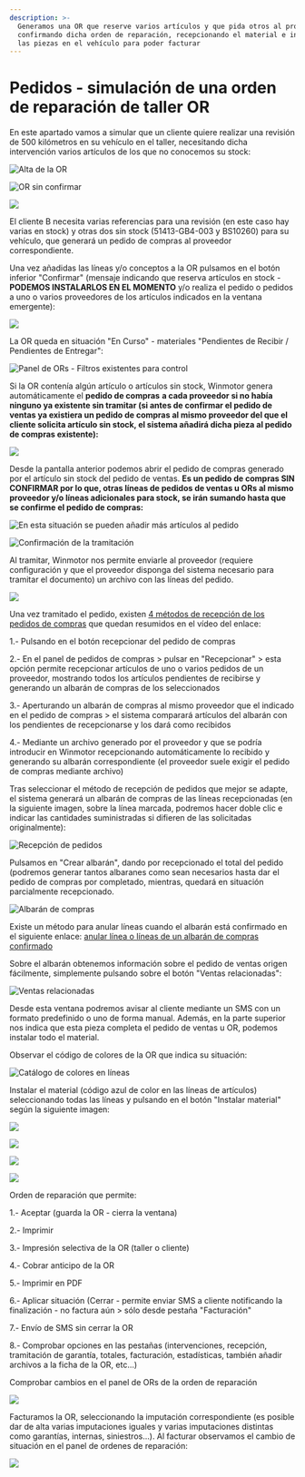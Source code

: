 ```yaml
---
description: >-
  Generamos una OR que reserve varios artículos y que pida otros al proveedor,
  confirmando dicha orden de reparación, recepcionando el material e instalando
  las piezas en el vehículo para poder facturar
---
```


# Pedidos - simulación de una orden de reparación de taller OR

En este apartado vamos a simular que un cliente quiere realizar una revisión de 500 kilómetros en su vehículo en el taller, necesitando dicha intervención varios artículos de los que no conocemos su stock:

![Alta de la OR](../.gitbook/assets/image%20%28285%29.png)

![OR sin confirmar](../.gitbook/assets/image%20%28336%29.png)

![](../.gitbook/assets/image%20%28145%29.png)

El cliente B necesita varias referencias para una revisión \(en este caso hay varias en stock\) y otras dos sin stock \(51413-GB4-003 y BS10260\) para su vehículo, que generará un pedido de compras al proveedor correspondiente.

Una vez añadidas las líneas y/o conceptos a la OR pulsamos en el botón inferior "Confirmar" \(mensaje indicando que reserva artículos en stock - **PODEMOS INSTALARLOS EN EL MOMENTO** y/o realiza el pedido o pedidos a uno o varios proveedores de los artículos indicados en la ventana emergente\):

![](../.gitbook/assets/image%20%28422%29.png)

La OR queda en situación "En Curso" - materiales "Pendientes de Recibir / Pendientes de Entregar":

![Panel de ORs - Filtros existentes para control](../.gitbook/assets/image%20%28267%29.png)

Si la OR contenía algún artículo o artículos sin stock, Winmotor genera automáticamente el **pedido de compras** **a cada proveedor si no había ninguno ya existente sin tramitar \(si antes de confirmar el pedido de ventas ya existiera un pedido de compras al mismo proveedor del que el cliente solicita artículo sin stock, el sistema añadirá dicha pieza al pedido de compras existente\):**

![](../.gitbook/assets/image%20%28221%29.png)

Desde la pantalla anterior podemos abrir el pedido de compras generado por el artículo sin stock del pedido de ventas. **Es un pedido de compras SIN CONFIRMAR por lo que, otras líneas de pedidos de ventas u ORs al mismo proveedor y/o líneas adicionales para stock, se irán sumando hasta que se confirme el pedido de compras:**

![En esta situaci&#xF3;n se pueden a&#xF1;adir m&#xE1;s art&#xED;culos al pedido](../.gitbook/assets/image%20%281%29.png)

![Confirmaci&#xF3;n de la tramitaci&#xF3;n](../.gitbook/assets/image%20%28311%29.png)

Al tramitar, Winmotor nos permite enviarle al proveedor \(requiere configuración y que el proveedor disponga del sistema necesario para tramitar el documento\) un archivo con las líneas del pedido.

![](../.gitbook/assets/image%20%28136%29.png)

Una vez tramitado el pedido, existen [4 métodos de recepción de los pedidos de compras](../videos/metodos-de-recepcion-de-pedidos.md) que quedan resumidos en el vídeo del enlace:

1.- Pulsando en el botón recepcionar del pedido de compras

2.- En el panel de pedidos de compras &gt; pulsar en "Recepcionar" &gt; esta opción permite recepcionar artículos de uno o varios pedidos de un proveedor, mostrando todos los artículos pendientes de recibirse y generando un albarán de compras de los seleccionados

3.- Aperturando un albarán de compras al mismo proveedor que el indicado en el pedido de compras &gt; el sistema comparará artículos del albarán con los pendientes de recepcionarse y los dará como recibidos

4.- Mediante un archivo generado por el proveedor y que se podría introducir en Winmotor recepcionando automáticamente lo recibido y generando su albarán correspondiente \(el proveedor suele exigir el pedido de compras mediante archivo\)

Tras seleccionar el método de recepción de pedidos que mejor se adapte, el sistema generará un albarán de compras de las líneas recepcionadas \(en la siguiente imagen, sobre la línea marcada, podremos hacer doble clic e indicar las cantidades suministradas si difieren de las solicitadas originalmente\):

![Recepci&#xF3;n de pedidos](../.gitbook/assets/image%20%28419%29.png)

Pulsamos en "Crear albarán", dando por recepcionado el total del pedido \(podremos generar tantos albaranes como sean necesarios hasta dar el pedido de compras por completado, mientras, quedará en situación parcialmente recepcionado.

![Albar&#xE1;n de compras](../.gitbook/assets/image%20%283%29.png)

Existe un método para anular líneas cuando el albarán está confirmado en el siguiente enlace: [anular línea o líneas de un albarán de compras confirmado](albaranes/anular-una-linea-en-albaran-de-compras-confirmado.md)

Sobre el albarán obtenemos información sobre el pedido de ventas origen fácilmente, simplemente pulsando sobre el botón "Ventas relacionadas":

![Ventas relacionadas](../.gitbook/assets/image%20%2864%29.png)

Desde esta ventana podremos avisar al cliente mediante un SMS con un formato predefinido o uno de forma manual. Además, en la parte superior nos indica que esta pieza completa el pedido de ventas u OR, podemos instalar todo el material.

Observar el código de colores de la OR que indica su situación:

![Cat&#xE1;logo de colores en l&#xED;neas](../.gitbook/assets/image%20%28434%29.png)

Instalar el material \(código azul de color en las líneas de artículos\) seleccionando todas las líneas y pulsando en el botón "Instalar material" según la siguiente imagen:

![](../.gitbook/assets/image%20%2815%29.png)

![](../.gitbook/assets/image%20%28364%29.png)

![](../.gitbook/assets/image%20%2828%29.png)

![](../.gitbook/assets/image%20%28415%29.png)

Orden de reparación que permite:

1.- Aceptar \(guarda la OR - cierra la ventana\)

2.- Imprimir

3.- Impresión selectiva de la OR \(taller o cliente\)

4.- Cobrar anticipo de la OR

5.- Imprimir en PDF

6.- Aplicar situación \(Cerrar - permite enviar SMS a cliente notificando la finalización - no factura aún &gt; sólo desde pestaña "Facturación"

7.- Envío de SMS sin cerrar la OR

8.- Comprobar opciones en las pestañas \(intervenciones, recepción, tramitación de garantía, totales, facturación, estadísticas, también añadir archivos a la ficha de la OR, etc...\)

Comprobar cambios en el panel de ORs de la orden de reparación

![](../.gitbook/assets/image%20%28312%29.png)

Facturamos la OR, seleccionando la imputación correspondiente \(es posible dar de alta varias imputaciones iguales y varias imputaciones distintas como garantías, internas, siniestros...\). Al facturar observamos el cambio de situación en el panel de ordenes de reparación:

![](../.gitbook/assets/image%20%28230%29.png)





